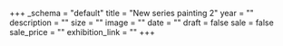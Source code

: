+++
_schema = "default"
title = "New series painting 2"
year = ""
description = ""
size = ""
image = ""
date = ""
draft = false
sale = false
sale_price = ""
exhibition_link = ""
+++

